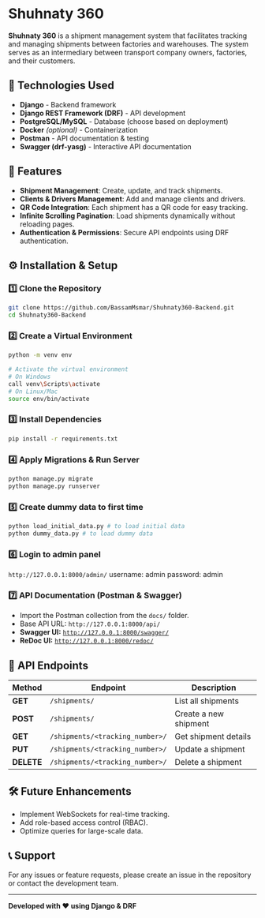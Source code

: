 # Shuhnaty 360

**Shuhnaty 360** is a shipment management system that facilitates tracking and managing shipments between factories and warehouses. The system serves as an intermediary between transport company owners, factories, and their customers.

## 🚀 Technologies Used

- **Django** - Backend framework
- **Django REST Framework (DRF)** - API development
- **PostgreSQL/MySQL** - Database (choose based on deployment)
- **Docker** *(optional)* - Containerization
- **Postman** - API documentation & testing
- **Swagger (drf-yasg)** - Interactive API documentation

## 📌 Features

- **Shipment Management**: Create, update, and track shipments.
- **Clients & Drivers Management**: Add and manage clients and drivers.
- **QR Code Integration**: Each shipment has a QR code for easy tracking.
- **Infinite Scrolling Pagination**: Load shipments dynamically without reloading pages.
- **Authentication & Permissions**: Secure API endpoints using DRF authentication.

## ⚙️ Installation & Setup

### 1️⃣ Clone the Repository

```bash
git clone https://github.com/BassamMsmar/Shuhnaty360-Backend.git
cd Shuhnaty360-Backend
```

### 2️⃣ Create a Virtual Environment

```bash
python -m venv env

# Activate the virtual environment
# On Windows
call venv\Scripts\activate
# On Linux/Mac
source env/bin/activate
```

### 3️⃣ Install Dependencies

```bash
pip install -r requirements.txt
```

### 4️⃣ Apply Migrations & Run Server

```bash
python manage.py migrate
python manage.py runserver
```

### 5️⃣ Create dummy data to first time

```bash
python load_initial_data.py # to load initial data
python dummy_data.py # to load dummy data
```

### 6️⃣ Login to admin panel

`http://127.0.0.1:8000/admin/`
username: admin
password: admin

### 7️⃣ API Documentation (Postman & Swagger)

- Import the Postman collection from the `docs/` folder.
- Base API URL: `http://127.0.0.1:8000/api/`
- **Swagger UI:** [`http://127.0.0.1:8000/swagger/`](http://127.0.0.1:8000/swagger/)
- **ReDoc UI:** [`http://127.0.0.1:8000/redoc/`](http://127.0.0.1:8000/redoc/)

## 📜 API Endpoints

| Method     | Endpoint                        | Description           |
| ---------- | ------------------------------- | --------------------- |
| **GET**    | `/shipments/`                   | List all shipments    |
| **POST**   | `/shipments/`                   | Create a new shipment |
| **GET**    | `/shipments/<tracking_number>/` | Get shipment details  |
| **PUT**    | `/shipments/<tracking_number>/` | Update a shipment     |
| **DELETE** | `/shipments/<tracking_number>/` | Delete a shipment     |

## 🛠 Future Enhancements

- Implement WebSockets for real-time tracking.
- Add role-based access control (RBAC).
- Optimize queries for large-scale data.

## 📞 Support

For any issues or feature requests, please create an issue in the repository or contact the development team.

---

**Developed with ❤️ using Django & DRF**

